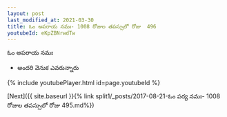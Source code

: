 ```yaml
---
layout: post
last_modified_at: 2021-03-30
title: ఓం అపరాయ నమః- 1008 రోజుల తపస్సులో రోజు  496
youtubeId: eKpZBNrwdTw
---
```

 
 
 ఓం అపరాయ నమః  
 
 -  అందరి వెనుక ఎవరున్నారు 
 
  
 
  
 
 
 
 
 
 


{% include youtubePlayer.html id=page.youtubeId %}
 
[Next]({{ site.baseurl }}{% link  split1/_posts/2017-08-21-ఓం పర్య నమః- 1008 రోజుల తపస్సులో రోజు  495.md%})
 
